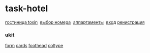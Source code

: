# task-hotel

[гостиница toxin](https://gr33man.github.io/task-hotel/)
&nbsp;[выбор номера](https://gr33man.github.io/task-hotel/roomquest.html)
&nbsp;[аппартаменты](https://gr33man.github.io/task-hotel/inroom.html)
&nbsp;[вход](https://gr33man.github.io/task-hotel/signin.html)
[ренистрация](https://gr33man.github.io/task-hotel/registr.html)


### ukit

[form](https://gr33man.github.io/task-hotel/form.html)
[cards](https://gr33man.github.io/task-hotel/cards.html)
[foothead](https://gr33man.github.io/task-hotel/foothead.html)
[coltype](https://gr33man.github.io/task-hotel/coltype.html)
